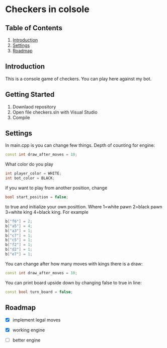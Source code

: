 # Checkers in colsole

## Table of Contents
1. [Introduction](#introduction)
2. [Settings](#settings)
3. [Roadmap](#roadmap)

## Introduction
This is a console game of checkers. You can play here against my bot.

## Getting Started
1. Downlaod repository
2. Open file checkers.sln with Visual Studio
3. Compile
## Settings
In main.cpp is you can change few things.
Depth of counting for engine:
```cpp
const int draw_after_moves = 10;
```
What color do you play
```cpp
int player_color = WHITE;
int bot_color = BLACK;
```
if you want to play from another position, change 
```cpp
bool start_position = false;
```
to true and initialize your own posittion. Where 1=white pawn 2=black pawn 3=white king 4=black king. For example
```cpp
b["f6"] = 2;
b["a5"] = 4;
b["a3"] = 1;
b["c7"] = 1;
b["c5"] = 1;
b["f2"] = 1;
b["d2"] = 1;
b["e7"] = 1;
```
You can change after how many moves with kings there is a draw:
```cpp
const int draw_after_moves = 10; 
```
You can print board upside down by changing false to true in line:
```cpp
const bool turn_board = false; 
```

## Roadmap

- [x] implement legal moves
- [x] working engine
- [ ] better engine

